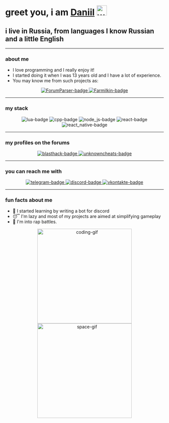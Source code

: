 # greet you, i am [Daniil](https://vk.com/id632239559) <img src="https://github.com/blackcater/blackcater/raw/main/images/Hi.gif" height="32px" alt="wave-emoji">

## i live in Russia, from languages I know Russian and a little English

---

### about me
- I love programming and I really enjoy it!
- I started doing it when I was 13 years old and I have a lot of experience.
- You may know me from such projects as:

<div align="center">
    <a href="https://vk.com/arp_forum_parser">
        <img src="https://img.shields.io/badge/ForumParser-000000.svg?style=for-the-badge" alt="ForumParser-badge">
    </a>
    <a href="https://t.me/farmilkinproject">
        <img src="https://img.shields.io/badge/Farmilkin-000000.svg?style=for-the-badge" alt="Farmilkin-badge">
    </a>
</div>

---

### my stack
<div align="center">
    <img src="https://img.shields.io/badge/lua-%232C2D72.svg?style=for-the-badge&logo=lua&logoColor=white" alt="lua-badge">
    <img src="https://img.shields.io/badge/c++-%2300599C.svg?style=for-the-badge&logo=c%2B%2B&logoColor=white" alt="cpp-badge">
    <img src="https://img.shields.io/badge/node.js-6DA55F?style=for-the-badge&logo=node.js&logoColor=white" alt="node_js-badge">
    <img src="https://img.shields.io/badge/react-%2320232a.svg?style=for-the-badge&logo=react&logoColor=%2361DAFB" alt="react-badge">
    <img src="https://img.shields.io/badge/react_native-%2320232a.svg?style=for-the-badge&logo=react&logoColor=%2361DAFB" alt="react_native-badge">
</div>

---

### my profiles on the forums
<div align="center">
    <a href="https://www.blast.hk/members/458823/">
        <img src="https://img.shields.io/badge/blasthack-%2300599C.svg?style=for-the-badge&logo=codeforces&logoColor=white" alt="blasthack-badge">
    </a>
    <a href="https://www.unknowncheats.me/forum/members/6205766.html">
        <img src="https://img.shields.io/badge/unknowncheats-28242c.svg?style=for-the-badge&logo=codeforces&logoColor=white" alt="unknowncheats-badge">
    </a>
</div>

---

### you can reach me with
<div align="center">
    <a href="https://t.me/dgsrsv">
        <img src="https://img.shields.io/badge/Telegram-2CA5E0?style=for-the-badge&logo=telegram&logoColor=white" alt="telegram-badge">
    </a>
    <a href="https://discord.gg/bCy2zGdNyY">
        <img src="https://img.shields.io/badge/Discord-%235865F2.svg?style=for-the-badge&logo=discord&logoColor=white" alt="discord-badge">
    </a>
    <a href="https://vk.com/id632239559">
        <img src="https://img.shields.io/badge/ВКонтакте-0775f9?style=for-the-badge" alt="vkontakte-badge">
    </a>
</div>

---

### fun facts about me
- 🤖 I started learning by writing a bot for discord
- 😴 I'm lazy and most of my projects are aimed at simplifying gameplay
- 🎤 I'm into rap battles.

<div align="center">
    <img src="https://media.giphy.com/media/LmNwrBhejkK9EFP504/giphy.gif" width="300px" alt="coding-gif">
    <img src="https://media.giphy.com/media/26tn33aiTi1jkl6H6/giphy.gif" width="300px" alt="space-gif">
</div>
